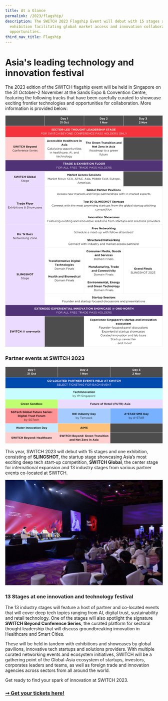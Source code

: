 ```yaml
---
title: At a Glance
permalink: /2023/flagship/
description: The SWITCH 2023 Flagship Event will debut with 15 stages and one
  exhibition facilitating global market access and innovation collaboration
  opportunities.
third_nav_title: Flagship
---
```

# Asia's leading technology and innovation festival

The 2023 edition of the SWITCH flagship event will be held in Singapore on the 31 October–2 November at the Sands Expo & Convention Centre, featuring the following tracks that have been carefully curated to showcase exciting frontier technologies and opportunities for collaboration. More information is provided below:

![Infographic of SWITCH 2023 features](/images/2023/Infographics/infographic_switch2023_glance_overall_1200p_v1.png)

### Partner events at SWITCH 2023

![Infographic of Partner Events at SWITCH 2023](/images/2023/Infographics/infographic_switch2023_glance_partnerevents_1200p_v1.png)

This year, SWITCH 2023 will debut with 15 stages and one exhibition, consisting of **SLINGSHOT**, the startup stage showcasing Asia’s most exciting deep tech start-up competition, **SWITCH Global**, the center stage for international expansion and 13 industry stages from various partner events co-located at SWITCH.

![](/images/2023/switch%20stage.jpg)

### 13 Stages at one innovation and technology festival

The 13 industry stages will feature a host of partner and co-located events that will cover deep tech topics ranging from AI, digital trust, sustainability and retail technology. One of the stages will also spotlight the signature **SWITCH Beyond Conference Series**, the curated platform for sectoral thought leadership that will discuss groundbreaking innovation in Healthcare and Smart Cities.

These will be held in tandem with exhibitions and showcases by global pavilions, innovative tech startups and solutions providers. With multiple curated networking events and ecosystem initiatives, SWITCH will be a gathering point of the Global-Asia ecosystem of startups, investors, corporates leaders and teams, as well as foreign trade and innovation agencies across sectors from all around the world.

Get ready to find your spark of innovation at SWITCH 2023.

### [➞ Get your tickets here!](/register)